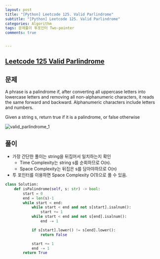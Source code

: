 ```yaml
---
layout: post
title: "[Python] Leetcode 125. Valid Parlindrome"
subtitle: "[Python] Leetcode 125. Valid Parlindrome"
categories: Algorithm
tags: 문제풀이 투포인터 Two-pointer
comments: true


---
```

## [Leetcode 125 Valid Parlindrome](https://leetcode.com/problems/remove-duplicate-letters/description/)

## 문제

A phrase is a palindrome if, after converting all uppercase letters into lowercase letters and removing all non-alphanumeric characters, it reads the same forward and backward. Alphanumeric characters include letters and numbers.

Given a string s, return true if it is a palindrome, or false otherwise



![valid_parlindrome_1](https://bernard-choi.github.io/assets/img/post_img/valid_parlindrome.jpg)


## 풀이

- 가장 간단한 풀이는 string을 뒤집어서 일치하는지 확인
    - Time Complexity는 string s를 순회하므로 O(n).
    - Space Complexity는 뒤집은 s를 담아야하므로 O(n)
- 투 포인터를 이용하면 Space Complexity O(1)으로 풀 수 있음.


```python
class Solution:
    def isPalindrome(self, s: str) -> bool:
        start = 0
        end = len(s)-1
        while start < end:
            while start < end and not s[start].isalnum():
                start += 1
            while start < end and not s[end].isalnum():
                end -= 1

            if s[start].lower() != s[end].lower():
                return False

            start += 1
            end -= 1
        return True
```


